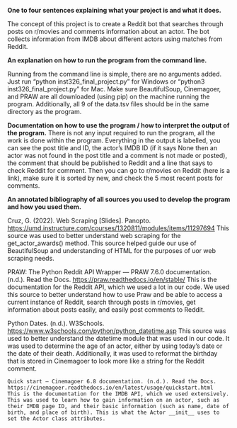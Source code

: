 **One to four sentences explaining what your project is and what it does.**

The concept of this project is to create a Reddit bot that searches through posts on r/movies and comments information about an actor. The bot collects information from IMDB about different actors using matches from Reddit. 
 
**An explanation on how to run the program from the command line.**

Running from the command line is simple, there are no arguments added. Just run “python inst326_final_project.py” for Windows or “python3 inst326_final_project.py” for Mac. Make sure BeautifulSoup, Cinemagoer, and PRAW are all downloaded (using pip) on the machine running the program. Additionally, all 9 of the data.tsv files should be in the same directory as the program. 

**Documentation on how to use the program / how to interpret the output of the program.**
There is not any input required to run the program, all the work is done within the program. Everything in the output is labelled, you can see the post title and ID, the actor’s IMDB ID (if it says None then an actor was not found in the post title and a comment is not made or posted), the comment that should be published to Reddit and a line that says to check Reddit for comment. Then you can go to r/movies on Reddit (here is a link), make sure it is sorted by new, and check the 5 most recent posts for comments. 

**An annotated bibliography of all sources you used to develop the program and how you used them.**

Cruz, G. (2022). Web Scraping [Slides]. Panopto. https://umd.instructure.com/courses/1320811/modules/items/11297694
	This source was used to better understand web scraping for the get_actor_awards() method. This source helped guide our use of BeautifulSoup and understanding of HTML for the purposes of uor web scraping needs. 

PRAW: The Python Reddit API Wrapper — PRAW 7.6.0 documentation. (n.d.). Read the Docs. https://praw.readthedocs.io/en/stable/
	This is the documentation for the Reddit API, which we used a lot in our code. We used this source to better understand how to use Praw and be able to access a current instance of Reddit, search through posts in r/movies, get information about posts easily, and easily post comments to Reddit.

Python Dates. (n.d.). W3Schools. https://www.w3schools.com/python/python_datetime.asp
	This source was used to better understand the datetime module that was used in our code. It was used to determine the age of an actor, either by using today’s date or the date of their death. Additionally, it was used to reformat the birthday that is stored in Cinemagoer to look more like a string for the Reddit comment. 
	
	Quick start — Cinemagoer 6.8 documentation. (n.d.). Read the Docs. https://cinemagoer.readthedocs.io/en/latest/usage/quickstart.html 
	This is the documentation for the IMDB API, which we used extensively. This was used to learn how to gain information on an actor, such as their IMDB page ID, and their basic information (such as name, date of birth, and place of birth). This is what the Actor __init__ uses to set the Actor class attributes.

